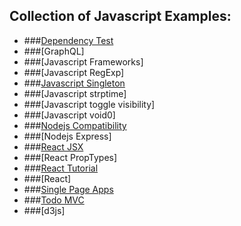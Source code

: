 ## Collection of Javascript Examples:

- ###[Dependency Test](https://david-dm.org/)
- ###[GraphQL]
- ###[Javascript Frameworks]
- ###[Javascript RegExp]
- ###[Javascript Singleton](https://stackoverflow.com/questions/1635800/javascript-best-singleton-pattern#6733919)
- ###[Javascript strptime]
- ###[Javascript toggle visibility]
- ###[Javascript void0]
- ###[Nodejs Compatibility](http://node.green/)
- ###[Nodejs Express]
- ###[React JSX](https://reactjs.org/docs/introducing-jsx.html)
- ###[React PropTypes]
- ###[React Tutorial](https://scotch.io/tutorials/learning-react-getting-started-and-concepts)
- ###[React]
- ###[Single Page Apps](https://zinoui.com/blog/single-page-apps-html5-pushstate)
- ###[Todo MVC](http://todomvc.com/)
- ###[d3js]